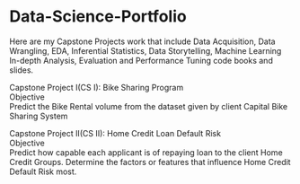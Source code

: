 # Data-Science-Portfolio
Here are my Capstone Projects work that include Data Acquisition, Data Wrangling, EDA, Inferential Statistics, Data Storytelling, Machine Learning In-depth Analysis, Evaluation and Performance Tuning code books and slides.

Capstone Project I(CS I): Bike Sharing Program
<br>Objective<br>
Predict the Bike Rental volume from the dataset given by client Capital Bike Sharing System

Capstone Project II(CS II): Home Credit Loan Default Risk
<br>Objective<br>
Predict how capable each applicant is of repaying loan to the client Home Credit Groups. Determine the factors or features that influence Home Credit Default Risk most.
